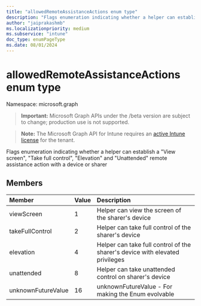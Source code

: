 ```yaml
---
title: "allowedRemoteAssistanceActions enum type"
description: "Flags enumeration indicating whether a helper can establish a "View screen", "Take full control", "Elevation" and "Unattended" remote assistance action with a device or sharer"
author: "jaiprakashmb"
ms.localizationpriority: medium
ms.subservice: "intune"
doc_type: enumPageType
ms.date: 08/01/2024
---
```


# allowedRemoteAssistanceActions enum type

Namespace: microsoft.graph

> **Important:** Microsoft Graph APIs under the /beta version are subject to change; production use is not supported.

> **Note:** The Microsoft Graph API for Intune requires an [active Intune license](https://go.microsoft.com/fwlink/?linkid=839381) for the tenant.

Flags enumeration indicating whether a helper can establish a "View screen", "Take full control", "Elevation" and "Unattended" remote assistance action with a device or sharer

## Members
|Member|Value|Description|
|:---|:---|:---|
|viewScreen|1|Helper can view the screen of the sharer's device|
|takeFullControl|2|Helper can take full control of the sharer's device|
|elevation|4|Helper can take full control of the sharer's device with elevated privileges|
|unattended|8|Helper can take unattended control on sharer's device|
|unknownFutureValue|16|unknownFutureValue - For making the Enum evolvable|
